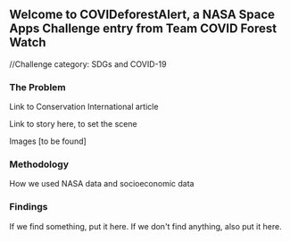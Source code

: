 ## Welcome to __COVIDeforestAlert__, a NASA Space Apps Challenge entry from Team __COVID Forest Watch__
//Challenge category: SDGs and COVID-19

### The Problem

Link to Conservation International article

Link to story here, to set the scene

Images [to be found]

### Methodology

How we used NASA data and socioeconomic data

### Findings

If we find something, put it here. If we don't find anything, also put it here. 
